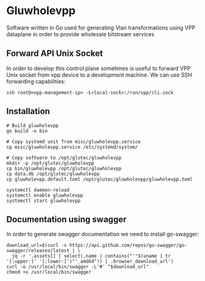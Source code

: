 # Gluwholevpp

Software written in Go used for generating Vlan transformations using VPP dataplane in order to provide wholesale bitstream services

## Forward API Unix Socket
In order to develop this control plane sometimes is useful to forward VPP Unix socket from vpp device to a development machine. We can use SSH forwarding capabilities:

```
ssh root@<vpp-management-ip> -L<local-sock>:/run/vpp/cli.sock
```

## Installation

```
# Build gluwholevpp
go build -o bin

# Copy systemd unit from misc/gluwholevpp.service
cp misc/gluwholevpp.service /etc/systemd/system/

# Copy software to /opt/glutec/gluwholevpp
mkdir -p /opt/glutec/gluwholevpp
cp bin/gluwholevpp /opt/glutec/gluwholevpp
cp data.db /opt/glutec/gluwholevpp
cp gluwholevpp.default.toml /opt/glutec/gluwholevpp/gluwholevpp.toml

systemctl daemon-reload
systemctl enable gluwholevpp
systemctl start gluwholevpp
```

## Documentation using swagger
In order to generate swagger documentation we need to install go-swagger:

```
download_url=$(curl -s https://api.github.com/repos/go-swagger/go-swagger/releases/latest | \
  jq -r '.assets[] | select(.name | contains("'"$(uname | tr '[:upper:]' '[:lower:]')"'_amd64")) | .browser_download_url')
curl -o /usr/local/bin/swagger -L'#' "$download_url"
chmod +x /usr/local/bin/swagger
```